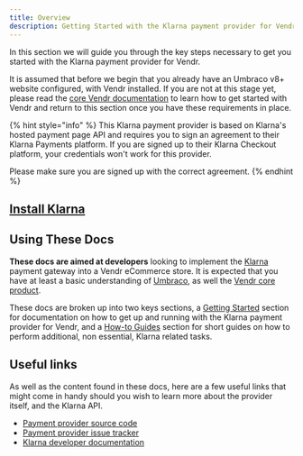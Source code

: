 ```yaml
---
title: Overview
description: Getting Started with the Klarna payment provider for Vendr, the eCommerce solution for Umbraco v8+
---
```


In this section we will guide you through the key steps necessary to get you started with the Klarna payment provider for Vendr.

It is assumed that before we begin that you already have an Umbraco v8+ website configured, with Vendr installed. If you are not at this stage yet, please read the [core Vendr documentation](../../../../../core/) to learn how to get started with Vendr and return to this section once you have these requirements in place.

{% hint style="info" %}
This Klarna payment provider is based on Klarna's hosted payment page API and requires you to sign an agreement to their Klarna Payments platform. If you are signed up to their Klarna Checkout platform, your credentials won't work for this provider.

Please make sure you are signed up with the correct agreement.
{% endhint %}

## [Install Klarna](../install-payment-providers)

## Using These Docs

**These docs are aimed at developers** looking to implement the [Klarna](https://www.klarna.com/) payment gateway into a Vendr eCommerce store. It is expected that you have at least a basic understanding of [Umbraco](https://umbraco.com), as well the [Vendr core product](../../../../core/).

These docs are broken up into two keys sections, a [Getting Started](getting-started/) section for documentation on how to get up and running with the Klarna payment provider for Vendr, and a [How-to Guides](how-to-guides/) section for short guides on how to perform additional, non essential, Klarna related tasks.

## Useful links

As well as the content found in these docs, here are a few useful links that might come in handy should you wish to learn more about the provider itself, and the Klarna API.

* [Payment provider source code](https://github.com/vendrhub/vendr-payment-provider-klarna)
* [Payment provider issue tracker](https://github.com/vendrhub/vendr-payment-provider-klarna/issues)
* [Klarna developer documentation](https://developers.klarna.com/)